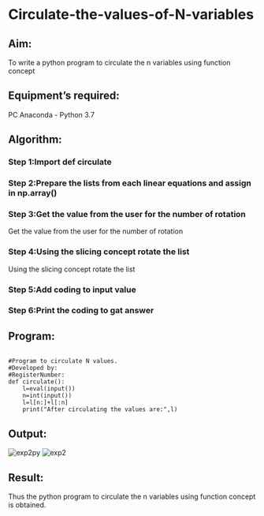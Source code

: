 # Circulate-the-values-of-N-variables
## Aim:
To write a python program to circulate the n variables using function concept
## Equipment’s required:
PC
Anaconda - Python 3.7
## Algorithm: 
### Step 1:Import def circulate 
### Step 2:Prepare the lists from each linear equations and assign in np.array() 
### Step 3:Get the value from the user for the number of rotation 
Get the value from the user for the number of rotation
### Step 4:Using the slicing concept rotate the list 
Using the slicing concept rotate the list

### Step 5:Add coding to input value 
### Step 6:Print the coding to gat answer 
## Program:
```

#Program to circulate N values.
#Developed by: 
#RegisterNumber:
def circulate():
    l=eval(input())
    n=int(input())
    l=l[n:]+l[:n]
    print("After circulating the values are:",l)
```    


## Output:
![exp2py](https://user-images.githubusercontent.com/121165938/209550247-16d3cc9d-0fec-4f17-a7dc-dc184c88e68e.png)
![exp2](https://user-images.githubusercontent.com/121165938/209550855-bc67baa6-aeef-4d0c-bb11-068ee4daf3a1.png)

## Result:
Thus the python program to circulate the n variables using function concept is obtained.
